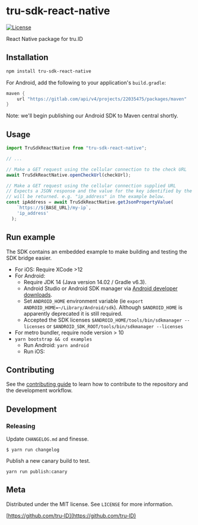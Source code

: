 # tru-sdk-react-native

[![License][license-image]][license-url]

React Native package for tru.ID


## Installation

```sh
npm install tru-sdk-react-native
```

For Android, add the following to your application's `build.gradle`:

```groovy
maven {
    url "https://gitlab.com/api/v4/projects/22035475/packages/maven"
}
```

Note: we'll begin publishing our Android SDK to Maven central shortly.

## Usage

```js
import TruSdkReactNative from "tru-sdk-react-native";

// ...

// Make a GET request using the cellular connection to the check URL
await TruSdkReactNative.openCheckUrl(checkUrl);

// Make a GET request using the cellular connection supplied URL
// Expects a JSON response and the value for the key identified by the second parameter
// will be returned. e.g. "ip_address" in the example below.
const ipAddress = await TruSdkReactNative.getJsonPropertyValue(
    `https://${BASE_URL}/my-ip`,
    'ip_address'
  );
```

## Run example

The SDK contains an embedded example to make building and testing the SDK bridge easier.

- For iOS: Require XCode >12
- For Android:
    - Require JDK 14 (Java version 14.02 / Gradle v6.3).
    - Android Studio or Android SDK manager via [Android developer downloads](https://developer.android.com/studio).
    - Set `ANDROID_HOME` environment variable (ie `export ANDROID_HOME=~/Library/Android/sdk`). Although `$ANDROID_HOME` is apparently deprecated it is still required.
    - Accepted the SDK licenses `$ANDROID_HOME/tools/bin/sdkmanager --licenses` or `$ANDROID_SDK_ROOT/tools/bin/sdkmanager --licenses`
- For metro bundler, require node version > 10
- `yarn bootstrap && cd examples`
    - Run Android: `yarn android`
    - Run iOS:

## Contributing

See the [contributing guide](CONTRIBUTING.md) to learn how to contribute to the repository and the development workflow.

## Development

### Releasing

Update `CHANGELOG.md` and finesse.

```
$ yarn run changelog
```

Publish a new canary build to test.

```
yarn run publish:canary
```

## Meta

Distributed under the MIT license. See ``LICENSE`` for more information.

[https://github.com/tru-ID](https://github.com/tru-ID)

[license-image]: https://img.shields.io/badge/License-MIT-blue.svg
[license-url]: LICENSE
